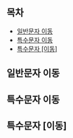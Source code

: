 ## 목차

- [일반문자 이동](일반문자-이동)
- [특수문자 이동](특수문자-이동)
- [특수문자 [이동]](특수문자-&#91;이동&#93;)


## 일반문자 이동

## 특수문자 이동

## 특수문자 [이동]
